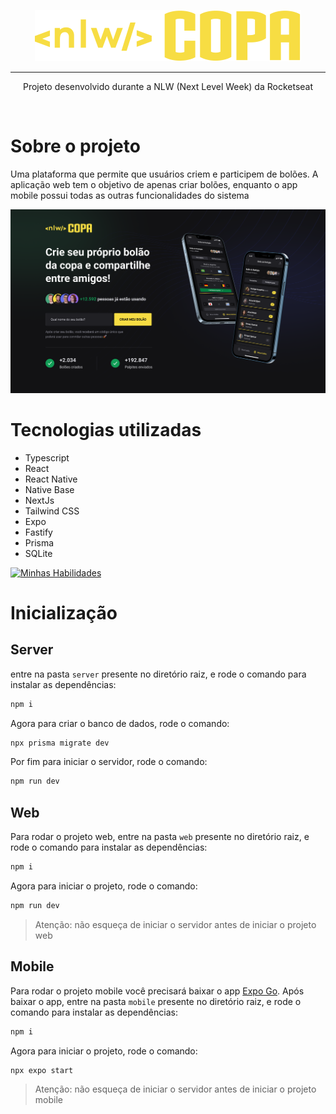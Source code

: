 <p align="center">
  <img src="./assets/logo.svg" />
  <hr />
</p>
<p align="center">
  Projeto desenvolvido durante a NLW (Next Level Week) da Rocketseat
</p>
<br>

# Sobre o projeto
Uma plataforma que permite que usuários criem e participem de bolões. A aplicação web tem o objetivo de apenas criar bolões, enquanto o app mobile 
possui todas as outras funcionalidades do sistema

<img src="./assets/Web.png" alt="drawing" width="800"/>

# Tecnologias utilizadas
- Typescript
- React
- React Native
- Native Base
- NextJs
- Tailwind CSS
- Expo
- Fastify
- Prisma
- SQLite

[![Minhas Habilidades](https://skillicons.dev/icons?i=ts,react,nextjs,tailwind,prisma,sqlite)](https://skillicons.dev)

# Inicialização
## Server
entre na pasta `server` presente no diretório raiz, e rode o comando para instalar as dependências:
```bash
npm i
```
Agora para criar o banco de dados, rode o comando:
```bash 
npx prisma migrate dev
```
Por fim para iniciar o servidor, rode o comando:
```bash
npm run dev
```

## Web
Para rodar o projeto web, entre na pasta `web` presente no diretório raiz, e rode o comando para instalar as dependências:
```bash
npm i
```
Agora para iniciar o projeto, rode o comando:
```bash
npm run dev
```
> Atenção: não esqueça de iniciar o servidor antes de iniciar o projeto web

## Mobile
Para rodar o projeto mobile você precisará baixar o app [Expo Go](https://expo.dev/client).
Após baixar o app, entre na pasta `mobile` presente no diretório raiz, e rode o comando para instalar as dependências:
```bash
npm i
```
Agora para iniciar o projeto, rode o comando:
```bash
npx expo start 
```
> Atenção: não esqueça de iniciar o servidor antes de iniciar o projeto mobile
